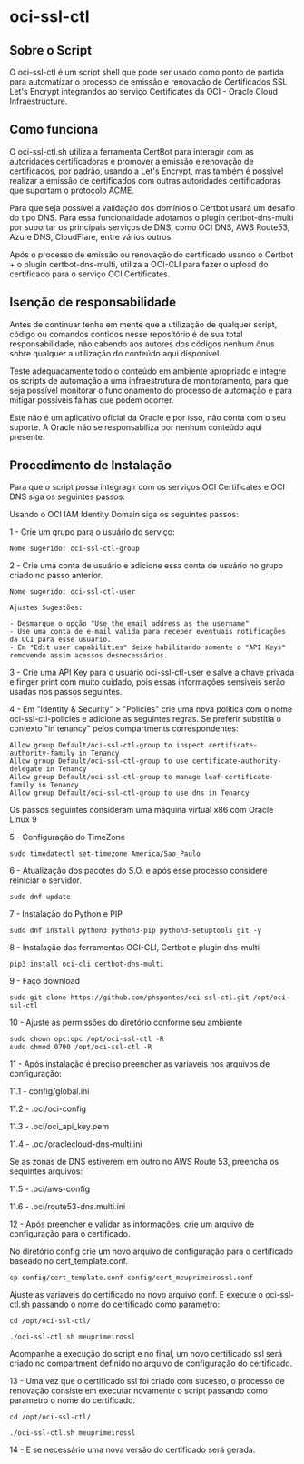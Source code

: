 # oci-ssl-ctl

## Sobre o Script

O oci-ssl-ctl é um script shell que pode ser usado como ponto de partida para automatizar o processo de emissão e renovação de Certificados SSL Let's Encrypt integrandos ao serviço Certificates da OCI - Oracle Cloud Infraestructure.

## Como funciona

O oci-ssl-ctl.sh utiliza a ferramenta CertBot para interagir com as autoridades certificadoras e promover a emissão e renovação de certificados, por padrão, usando a Let's Encrypt, mas também é possível realizar a emissão de certificados com outras autoridades certificadoras que suportam o protocolo ACME.

Para que seja possível a validação dos domínios o Certbot usará um desafio do tipo DNS. Para essa funcionalidade adotamos o plugin certbot-dns-multi por suportar os principais serviços de DNS, como OCI DNS, AWS Route53, Azure DNS, CloudFlare, entre vários outros.

Após o processo de emissão ou renovação do certificado usando o Certbot + o plugin certbot-dns-multi, utiliza a OCI-CLI para fazer o upload do certificado para o serviço OCI Certificates.


## Isenção de responsabilidade

Antes de continuar tenha em mente que a utilização de qualquer script, código ou comandos contidos nesse reposítório é de sua total responsabilidade, não cabendo aos autores dos códigos nenhum ônus sobre qualquer a utilização do conteúdo aqui disponível.

Teste adequadamente todo o conteúdo em ambiente apropriado e integre os scripts de automação a uma infraestrutura de monitoramento, para que seja possível monitorar o funcionamento do processo de automação e para mitigar possíveis falhas que podem ocorrer.

Este não é um aplicativo oficial da Oracle e por isso, não conta com o seu suporte. A Oracle não se responsabiliza por nenhum conteúdo aqui presente.

## Procedimento de Instalação

Para que o script possa integragir com os serviços OCI Certificates e OCI DNS siga os seguintes passos:

Usando o OCI IAM Identity Domain siga os seguintes passos:

1 - Crie um grupo para o usuário do serviço:

	Nome sugerido: oci-ssl-ctl-group

2 -  Crie uma conta de usuário e adicione essa conta de usuário no grupo criado no passo anterior.

	Nome sugerido: oci-ssl-ctl-user

	Ajustes Sugestões:

	- Desmarque o opção "Use the email address as the username"
	- Use uma conta de e-mail valida para receber eventuais notificações da OCI para esse usuário.
	- Em "Edit user capabilities" deixe habilitando somente o "API Keys" removendo assim acessos desnecessários.
 
3 -  Crie uma API Key para o usuário oci-ssl-ctl-user e salve a chave privada e finger print com muito cuidado, pois essas informações sensiveis serão usadas nos passos seguintes.

4 -  Em "Identity & Security" > "Policies" crie uma nova política com o nome oci-ssl-ctl-policies e adicione as seguintes regras. Se preferir substitia o contexto "in tenancy" pelos compartments correspondentes:

	Allow group Default/oci-ssl-ctl-group to inspect certificate-authority-family in Tenancy  
	Allow group Default/oci-ssl-ctl-group to use certificate-authority-delegate in Tenancy  
	Allow group Default/oci-ssl-ctl-group to manage leaf-certificate-family in Tenancy  
	Allow group Default/oci-ssl-ctl-group to use dns in Tenancy  

Os passos seguintes consideram uma máquina virtual x86 com Oracle Linux 9 

5 - Configuração do TimeZone

	sudo timedatectl set-timezone America/Sao_Paulo  

6 - Atualização dos pacotes do S.O. e após esse processo considere reiniciar o servidor.

	sudo dnf update

7 - Instalação do Python e PIP

	sudo dnf install python3 python3-pip python3-setuptools git -y

8 - Instalação das ferramentas OCI-CLI, Certbot e plugin dns-multi

	pip3 install oci-cli certbot-dns-multi

9 - Faço download 

	sudo git clone https://github.com/phspontes/oci-ssl-ctl.git /opt/oci-ssl-ctl

10 - Ajuste as permissões do diretório conforme seu ambiente

	sudo chown opc:opc /opt/oci-ssl-ctl -R
	sudo chmod 0700 /opt/oci-ssl-ctl -R


11 - Após instalação é preciso preencher as variaveis nos arquivos de configuração:


11.1 - config/global.ini

11.2 - .oci/oci-config

11.3 - .oci/oci_api_key.pem

11.4 - .oci/oraclecloud-dns-multi.ini


Se as zonas de DNS estiverem em outro no AWS Route 53, preencha os sequintes arquivos:

11.5 - .oci/aws-config

11.6 - .oci/route53-dns.multi.ini

12 - Após preencher e validar as informações, crie um arquivo de configuração para o certificado.

No diretório config crie um novo arquivo de configuração para o certificado baseado no cert_template.conf.

	cp config/cert_template.conf config/cert_meuprimeirossl.conf 


Ajuste as variaveis do certificado no novo arquivo conf. E execute o oci-ssl-ctl.sh passando o nome do certificado como parametro:


	cd /opt/oci-ssl-ctl/

	./oci-ssl-ctl.sh meuprimeirossl

Acompanhe a execução do script e no final, um novo certificado ssl será criado no compartment definido no arquivo de configuração do certificado.


13 - Uma vez que o certificado ssl foi criado com sucesso, o processo de renovação consiste em executar novamente o script passando como parametro o nome do certificado.


	cd /opt/oci-ssl-ctl/

	./oci-ssl-ctl.sh meuprimeirossl


14 - E se necessário uma nova versão do certificado será gerada.
